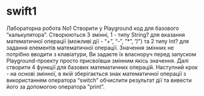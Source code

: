 # swift1
Лабораторна робота No1
Створити у Playground код для базового “калькулятора”.
Створюються 3 змінні, 1 - типу String? для вказання математичної
операції (можливі дії - “+”, “-”, ”*”, ”/”) та 2 типу Int? для задання елементів
математичної операції. Значення змінних не потрібно вводити з клавіатури,
Ви задаєте їх власноруч перед запуском Playground-проекту просто
присвоївши змінним якісь значення. Далі створити 4 функції для базових
математичних операцій. Наступний крок - на основі змінної, в якій
зберігається знак математичної операції з використанням оператора
“switch” обчислити результат дії та вивести його за допомогою оператора
”print”.

